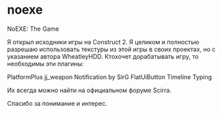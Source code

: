 # noexe
NoEXE: The Game

Я открыл исходники игры на Construct 2. Я целиком и полностью разрешаю использовать текстуры из этой игры в своих проектах, но с указанием автора WheatleyHDD. Ктохочет дорабатывать игру, то необходимы эти плагины:

  PlatformPlus
  jj_weapon
  Notification by SirG
  FlatUiButton
  Timeline
  Typing
  
  Их всегда можно найти на официальном форуме Scirra.
  
Спасибо за понимание и интерес. 
